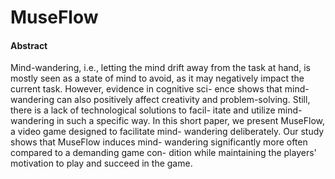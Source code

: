 # MuseFlow

#### Abstract
Mind-wandering, i.e., letting the mind drift away from the
task at hand, is mostly seen as a state of mind to avoid, as it may
negatively impact the current task. However, evidence in cognitive sci-
ence shows that mind-wandering can also positively affect creativity and
problem-solving. Still, there is a lack of technological solutions to facil-
itate and utilize mind-wandering in such a specific way. In this short
paper, we present MuseFlow, a video game designed to facilitate mind-
wandering deliberately. Our study shows that MuseFlow induces mind-
wandering significantly more often compared to a demanding game con-
dition while maintaining the players' motivation to play and succeed in
the game.
